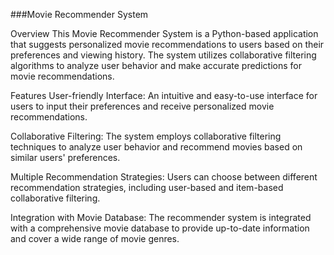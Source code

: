 ###Movie Recommender System

Overview
This Movie Recommender System is a Python-based application that suggests personalized movie recommendations to users based on their preferences and viewing history. The system utilizes collaborative filtering algorithms to analyze user behavior and make accurate predictions for movie recommendations.

Features
User-friendly Interface: An intuitive and easy-to-use interface for users to input their preferences and receive personalized movie recommendations.

Collaborative Filtering: The system employs collaborative filtering techniques to analyze user behavior and recommend movies based on similar users' preferences.

Multiple Recommendation Strategies: Users can choose between different recommendation strategies, including user-based and item-based collaborative filtering.

Integration with Movie Database: The recommender system is integrated with a comprehensive movie database to provide up-to-date information and cover a wide range of movie genres.
